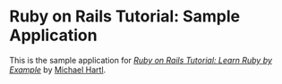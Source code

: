 # Ruby on Rails Tutorial: Sample Application

This is the sample application for [*Ruby on Rails Tutorial: Learn Ruby by Example*](http://railstutorial.org)
by [Michael Hartl](http://michaelhartl.com).